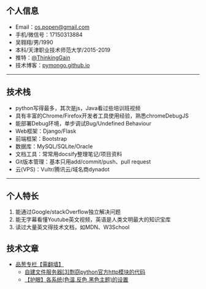 ## 个人信息

- Email：<a href="mailto:os.popen@gmail.com">os.popen@gmail.com</a>
- 手机/微信号：17150313884
- 吴翱翔/男/1990
- 本科/天津职业技术师范大学/2015-2019 
- 推特：[@ThinkingGain](https://twitter.com/ThinkingGain)
- 技术博客：[pymongo.github.io](https://pymongo.github.io)

---

## 技术栈

- python写得最多，其次是js，Java看过些培训班视频
- 具有丰富的Chrome/Firefox开发者工具使用经验，熟悉chromeDebugJS
- 能部署Debug环境，单步调试Bug/Undefined Behaviour
- Web框架：Django/Flask
- 前端框架：Bootstrap
- 数据库：MySQL/SQLite/Oracle
- 文档工具：常常用docsify整理笔记/项目资料
- Git版本管理：基本只用add/commit/push、pull request
- 云(VPS)：Vultr/腾讯云/域名商dynadot

---

## 个人特长

1. 能通过Google/stackOverflow独立解决问题
2. 能无字幕看懂Youtube英文视频，英语是人类文明最大的知识宝库
3. 读过大量英文得技术文档，如MDN、W3School

## 技术文章

- [品葱专栏【需翻墙】](https://www.pin-cong.com/column/)
    - [自建文件服务器[3]剽窃python官方http模块的代码](https://www.pin-cong.com/p/119426/)
    - [【护眼】各系统(色温,反色,黑色主题)的设置](https://www.pin-cong.com/p/116287/)